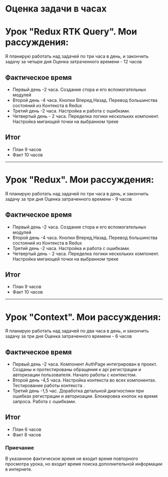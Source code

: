 # Оценка задачи в часах

# Урок "Redux RTK Query". Мои рассуждения:

Я планирую работать над задачей по три часа в день, и закончить задачу за четыре дня
Оценка затраченного времени - 12 часов

## Фактическое время

- Первый день -2 часа. Создание стора и его вспомогательных модулей
- Второй день -4 часа. Кнопки Вперед,Назад. Перевод большинства состояний из Контекста в Redux
- Третий день -2 часа. Настройка и работа с ошибками.
- Четвертый день - 2 часа. Переделка логики нескольких компонент. Настройка мигающей точки на выбранном треке

## Итог

- План 9 часов
- Факт 10 часов

---

# Урок "Redux". Мои рассуждения:

Я планирую работать над задачей по три часа в день, и закончить задачу за три дня
Оценка затраченного времени - 9 часов

## Фактическое время

- Первый день -2 часа. Создание стора и его вспомогательных модулей
- Второй день -4 часа. Кнопки Вперед,Назад. Перевод большинства состояний из Контекста в Redux
- Третий день -2 часа. Настройка и работа с ошибками.
- Четвертый день - 2 часа. Переделка логики нескольких компонент. Настройка мигающей точки на выбранном треке

## Итог

- План 9 часов
- Факт 10 часов

---

# Урок "Context". Мои рассуждения:

Я планирую работать над задачей по два часа в день, и закончить задачу за три дня
Оценка затраченного времени - 6 часов

## Фактическое время

- Первый день -2 часа. Компонент AuthPage интегрирован в проект. Созданы и протестированы обращения к api регистрации и авторизации пользователя. Начало работы с контекстом.
- Второй день -4,5 часа. Настройка контекста во всех компонентах. Тестирование работы контекста .
- Третий день -1,5 час. Доработка детальной диагностики при ошибках регистрации и авторизации. Блокировка кнопок на время запроса. Работа с ошибками.

## Итог

- План 6 часов
- Факт 8 часов

### Приечание

В указанное фактическое время не входит время повторного просмотра урока, но входит время поиска дополнительной информации в интернете.
